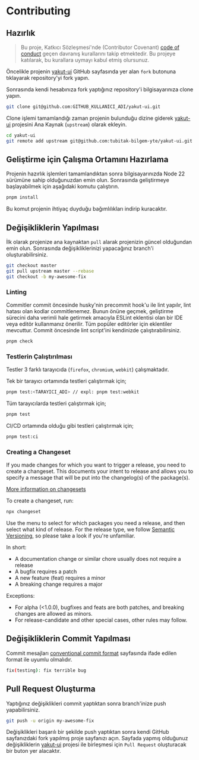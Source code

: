 # Contributing

## Hazırlık
> Bu proje, Katkıcı Sözleşmesi'nde (Contributor Covenant) [code of conduct](./CODE_OF_CONDUCT.md) geçen davranış kurallarını takip etmektedir. Bu projeye katılarak, bu kurallara uymayı kabul etmiş olursunuz.

Öncelikle projenin [yakut-ui](https://github.com/tubitak-bilgem-yte/yakut-ui) GitHub sayfasında yer alan `fork` butonuna tıklayarak repository'yi fork yapın.

Sonrasında kendi hesabınıza fork yaptığınız repository'i bilgisayarınıza clone yapın.

```sh
git clone git@github.com:GITHUB_KULLANICI_ADI/yakut-ui.git
```

Clone işlemi tamamlandığı zaman projenin bulunduğu dizine giderek [yakut-ui](https://github.com/tubitak-bilgem-yte/yakut-ui) projesini Ana Kaynak (`upstream`) olarak ekleyin.

```sh
cd yakut-ui
git remote add upstream git@github.com:tubitak-bilgem-yte/yakut-ui.git
```

## Geliştirme için Çalışma Ortamını Hazırlama

Projenin hazırlık işlemleri tamamlandıktan sonra bilgisayarınızda Node 22 sürümüne sahip olduğunuzdan emin olun. Sonrasında geliştirmeye başlayabilmek için aşağıdaki komutu çalıştırın.

```sh
pnpm install
```

Bu komut projenin ihtiyaç duyduğu bağımlılıkları indirip kuracaktır.

## Değişikliklerin Yapılması

İlk olarak projenize ana kaynaktan `pull` alarak projenizin güncel olduğundan emin olun. Sonrasında değişikliklerinizi yapacağınız branch'i oluşturabilirsiniz.

```sh
git checkout master
git pull upstream master --rebase
git checkout -b my-awesome-fix
```

### Linting

Commitler commit öncesinde husky'nin precommit hook'u ile lint yapılır, lint hatası olan kodlar commitlenemez. Bunun önüne geçmek, geliştirme sürecini daha verimli hale getirmek amacıyla ESLint eklentisi olan bir IDE veya editör kullanmanız önerilir. Tüm popüler editörler için eklentiler mevcuttur. Commit öncesinde lint script'ini kendinizde çalıştırabilirsiniz.
```sh
pnpm check
```

### Testlerin Çalıştırılması

Testler 3 farklı tarayıcıda (`firefox`, `chromium`, `webkit`) çalışmaktadır.

Tek bir tarayıcı ortamında testleri çalıştırmak için;
```sh
pnpm test:<TARAYICI_ADI> // expl: pnpm test:webkit
```
Tüm tarayıcılarda testleri çalıştırmak için;
```sh
pnpm test
```
CI/CD ortamında olduğu gibi testleri çalıştırmak için;
```sh
pnpm test:ci
```

### Creating a Changeset

If you made changes for which you want to trigger a release, you need to create a changeset.
This documents your intent to release and allows you to specify a message that will be put into the changelog(s) of the package(s).

[More information on changesets](https://github.com/atlassian/changesets)

To create a changeset, run:

```sh
npx changeset
```

Use the menu to select for which packages you need a release, and then select what kind of release. For the release type, we follow [Semantic Versioning](https://semver.org/), so please take a look if you're unfamiliar.

In short:

- A documentation change or similar chore usually does not require a release
- A bugfix requires a patch
- A new feature (feat) requires a minor
- A breaking change requires a major

Exceptions:

- For alpha (<1.0.0), bugfixes and feats are both patches, and breaking changes are allowed as minors.
- For release-candidate and other special cases, other rules may follow.

## Değişikliklerin Commit Yapılması

Commit mesajları [conventional commit format](https://www.conventionalcommits.org/en/v1.0.0/) sayfasında ifade edilen format ile uyumlu olmalıdır.

```sh
fix(testing): fix terrible bug
```

## Pull Request Oluşturma

Yaptığınız değişiklikleri commit yaptıktan sonra branch'inize push yapabilirsiniz.

```sh
git push -u origin my-awesome-fix
```

Değişiklikleri başarılı bir şekilde push yaptıktan sonra kendi GitHub sayfanızdaki fork yapılmış proje sayfanızı açın. Sayfada yapmış olduğunuz değişikliklerin [yakut-ui](https://github.com/tubitak-bilgem-yte/yakut-ui) projesi ile birleşmesi için `Pull Request` oluşturacak bir buton yer alacaktır.
